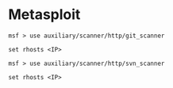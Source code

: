 # Metasploit

```
msf > use auxiliary/scanner/http/git_scanner

set rhosts <IP>
```

```
msf > use auxiliary/scanner/http/svn_scanner

set rhosts <IP>
```